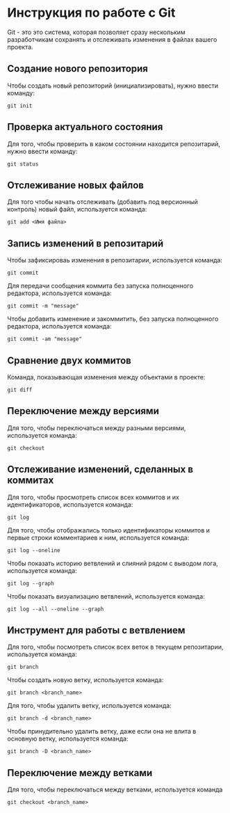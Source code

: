 # Инструкция по работе с Git

Git - это это система, которая позволяет сразу нескольким разработчикам сохранять и отслеживать изменения в файлах вашего проекта.

## Создание нового репозитория

Чтобы создать новый репозиторий (инициализировать), нужно ввести команду:

    git init

## Проверка актуального состояния

Для того, чтобы проверить в каком состоянии находится репозитарий, нужно ввести команду:

    git status

   ## Отслеживание новых файлов

Для того чтобы начать отслеживать (добавить под версионный контроль) новый файл, используется команда:

    git add <Имя файла>

## Запись изменений в репозитарий

Чтобы зафиксироваь изменения в репозитарии, используется команда:

    git commit

Для передачи сообщения коммита без запуска полноценного редактора, используется команда:

    git commit -m "message"

Чтобы добавить изменение и закоммитить, без запуска полноценного редактора, используется команда:

    git commit -am "message"
    

## Сравнение двух коммитов

Команда, показывающая изменения между объектами в проекте:

    git diff

## Переключение между версиями

Для того, чтобы переключаться между разными версиями, используется команда:

    git checkout

## Отслеживание изменений, сделанных в коммитах

Для того, чтобы просмотреть список всех коммитов и их идентификаторов, используется команда:

    git log

Для того, чтобы отображались только идентификаторы коммитов и первые строки комментариев к ним, используется команда:

    git log --oneline

Чтобы показать историю ветвлений и слияний рядом с выводом лога, используется команда:

    git log --graph

Чтобы показать визуализацию ветвлений, используется команда:

    git log --all --oneline --graph

## Инструмент для работы с ветвлением

Для того, чтобы посмотреть список всех веток в текущем репозитарии, используется команда:

    git branch

Чтобы создать новую ветку, используется команда:

    git branch <branch_name>

Для того, чтобы удалить ветку, используется команда:

    git branch -d <branch_name>

Чтобы принудительно удалить ветку, даже если она не влита в основную ветку, используется команда:

    git branch -D <branch_name>

## Переключение между ветками

Для того, чтобы переключаться между ветками, используется команда

    git checkout <branch_name>

